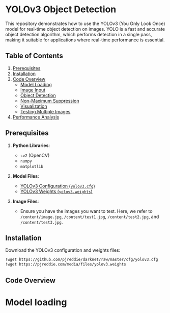 # YOLOv3 Object Detection

This repository demonstrates how to use the YOLOv3 (You Only Look Once) model for real-time object detection on images. YOLO is a fast and accurate object detection algorithm, which performs detection in a single pass, making it suitable for applications where real-time performance is essential.

## Table of Contents
1. [Prerequisites](#prerequisites)
2. [Installation](#installation)
3. [Code Overview](#code-overview)
   - [Model Loading](#1-model-loading)
   - [Image Input](#2-image-input)
   - [Object Detection](#3-object-detection)
   - [Non-Maximum Suppression](#4-non-maximum-suppression)
   - [Visualization](#5-visualization)
   - [Testing Multiple Images](#6-testing-multiple-images)
4. [Performance Analysis](#performance-analysis)

## Prerequisites

1. **Python Libraries**:
   - `cv2` (OpenCV)
   - `numpy`
   - `matplotlib`

2. **Model Files**:
   - [YOLOv3 Configuration (`yolov3.cfg`)](https://github.com/pjreddie/darknet/raw/master/cfg/yolov3.cfg)
   - [YOLOv3 Weights (`yolov3.weights`)](https://pjreddie.com/media/files/yolov3.weights)

3. **Image Files**:
   - Ensure you have the images you want to test. Here, we refer to `/content/image.jpg`, `/content/test1.jpg`, `/content/test2.jpg`, and `/content/test3.jpg`.

## Installation

Download the YOLOv3 configuration and weights files:

```bash
!wget https://github.com/pjreddie/darknet/raw/master/cfg/yolov3.cfg
!wget https://pjreddie.com/media/files/yolov3.weights
```
## Code Overview
   # Model loading
